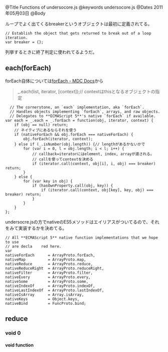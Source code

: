 @Title Functions of undersocore.js
@keywords undersocore.js
@Dates 2011年05月03日
@Body

ループでよく出てくるbreakerというオブジェクトは最初に定義されてる。

    // Establish the object that gets returned to break out of a loop iteration.
    var breaker = {};

列挙するときに終了判定に使われてるようだ。

## each(forEach)
forEach自体については[forEach - MDC Docs](https://developer.mozilla.org/ja/JavaScript/Reference/Global_Objects/Array/forEach "forEach - MDC Docs")から

> _.each(list, iterator, [context]);// contextはthisとなるオブジェクトの指定


      // The cornerstone, an `each` implementation, aka `forEach`.
      // Handles objects implementing `forEach`, arrays, and raw objects.
      // Delegates to **ECMAScript 5**'s native `forEach` if available.
    var each = _.each = _.forEach = function(obj, iterator, context) {
        if (obj == null) return;
        // ネイティブにあるならそれを使う
        if (nativeForEach && obj.forEach === nativeForEach) {
            obj.forEach(iterator, context);
        } else if (_.isNumber(obj.length)) {// lengthがあるかないかで
            for (var i = 0, l = obj.length; i < l; i++) {
                // callback=iteratorにはelement, index, arrayが渡される。
                // callを使ってcontextを決める
                if (iterator.call(context, obj[i], i, obj) === breaker) return;
            }
        } else {
            for (var key in obj) {
                if (hasOwnProperty.call(obj, key)) {
                    if (iterator.call(context, obj[key], key, obj) === breaker) return;
                }
            }
        }
    };


 undersocre.jsの方でnativeのES5メソッドはエイリアスがついてるので、それをみて実装するかを決めてる。

    // All **ECMAScript 5** native function implementations that we hope to use
    // are decla    red here.
    var
    nativeForEach      = ArrayProto.forEach,
    nativeMap          = ArrayProto.map,
    nativeReduce       = ArrayProto.reduce,
    nativeReduceRight  = ArrayProto.reduceRight,
    nativeFilter       = ArrayProto.filter,
    nativeEvery        = ArrayProto.every,
    nativeSome         = ArrayProto.some,
    nativeIndexOf      = ArrayProto.indexOf,
    nativeLastIndexOf  = ArrayProto.lastIndexOf,
    nativeIsArray      = Array.isArray,
    nativeKeys         = Object.keys,
    nativeBind         = FuncProto.bind;

## reduce

### void 0

#### void function
